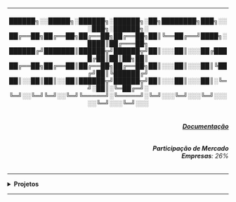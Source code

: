 ----

<div align="Center"> 
<h4>  
██████╗░░█████╗░██████╗░██████╗░██╗████████╗███╗░░░███╗░██████╗░
██╔══██╗██╔══██╗██╔══██╗██╔══██╗██║╚══██╔══╝████╗░████║██╔═══██╗
██████╔╝███████║██████╦╝██████╦╝██║░░░██║░░░██╔████╔██║██║██╗██║
██╔══██╗██╔══██║██╔══██╗██╔══██╗██║░░░██║░░░██║╚██╔╝██║╚██████╔╝
██║░░██║██║░░██║██████╦╝██████╦╝██║░░░██║░░░██║░╚═╝░██║░╚═██╔═╝░
╚═╝░░╚═╝╚═╝░░╚═╝╚═════╝░╚═════╝░╚═╝░░░╚═╝░░░╚═╝░░░░░╚═╝░░░╚═╝░░░
</h4>  
</div>

<div align="Right">
<h6>
<br><strong><a href="https://www.rabbitmq.com/docs">Documentação</a></strong>
</h6>  
</div>

<div align="Right">
<h6>
<strong>Participação de Mercado</strong>
<br><strong>Empresas</strong>: 26%
</h6>  
</div>


</h6>  
</div>

----

<details>
  <summary><b> Projetos </b></summary>
<div align="Center"> 
<br>

  
|  ID  | Título                    | Descrição                                                                        | 
| ---- | ------------------------- | ---------------------------------------------------------------------------------| 
|  01  | Centralizador de Logs     | Instalar e Configurar o RabbitMQ para Armazenar Logs                             |
|  02  | Fila de Tarefas Simples   | Configurar o RabbitMQ no Windows, e executar uma fila de tarefa simples          |
|  03  | Processamento CSV         | Processamento de arquivos .csv                                                   |
|  04  | Gerador de PDF            | Gerador de PDF Assíncrono, usando Python para inserção dos dados                 |
|  05  | Distribuição Workloads    | alanceamento de carga entre múltiplos workers para processar arquivos ou dados   |

</div> 
</details>

----

